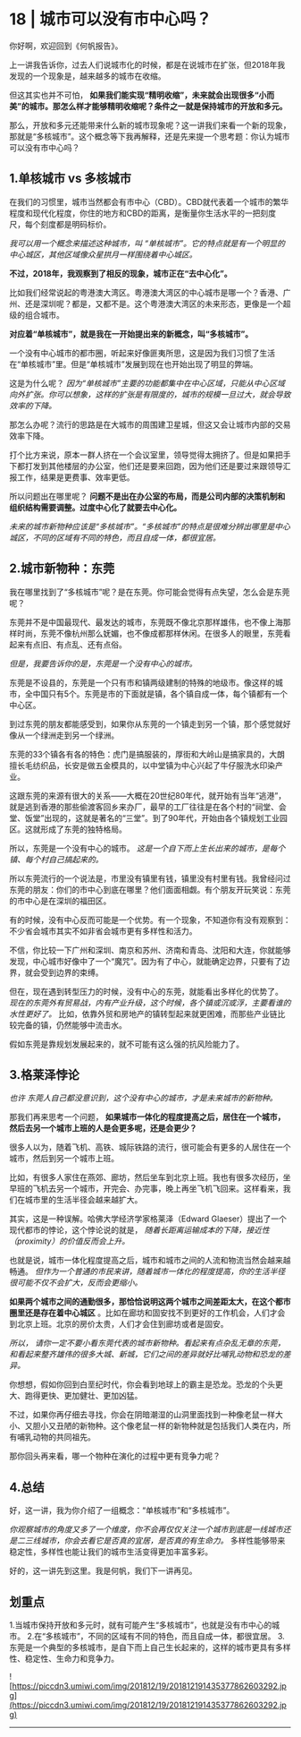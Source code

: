 # 18 | 城市可以没有市中心吗？

你好啊，欢迎回到《何帆报告》。

上一讲我告诉你，过去人们说城市化的时候，都是在说城市在扩张，但2018年我发现的一个现象是，越来越多的城市在收缩。

但这其实也并不可怕， **如果我们能实现“精明收缩”，未来就会出现很多“小而美”的城市。那怎么样才能够精明收缩呢？条件之一就是保持城市的开放和多元。**

那么，开放和多元还能带来什么新的城市现象呢？这一讲我们来看一个新的现象，那就是“多核城市”。这个概念等下我再解释，还是先来提一个思考题：你认为城市可以没有市中心吗？

## 1.单核城市 vs 多核城市

在我们的习惯里，城市当然都会有市中心（CBD）。CBD就代表着一个城市的繁华程度和现代化程度，你住的地方和CBD的距离，是衡量你生活水平的一把刻度尺，每个刻度都是明码标价。

 *我可以用一个概念来描述这种城市，叫*  *“单核城市”。它的特点就是有一个明显的中心城区，其他区域像众星拱月一样围绕着中心城区。*

 **不过，2018年，我观察到了相反的现象，城市正在“去中心化”。**

比如我们经常说起的粤港澳大湾区。粤港澳大湾区的中心城市是哪一个？香港、广州、还是深圳呢？都是，又都不是。这个粤港澳大湾区的未来形态，更像是一个超级的组合城市。

 **对应着“单核城市”，就是我在一开始提出来的新概念，叫“多核城市”。**

一个没有中心城市的都市圈，听起来好像匪夷所思，这是因为我们习惯了生活在“单核城市”里。但是“单核城市”发展到现在也开始出现了明显的弊端。

这是为什么呢？ *因为“单核城市”主要的功能都集中在中心区域，只能从中心区域向外扩张。你可以想象，这样的扩张是有限度的，城市的规模一旦过大，就会导致效率的下降。*

那怎么办呢？流行的思路是在大城市的周围建卫星城，但这又会让城市内部的交易效率下降。

打个比方来说，原本一群人挤在一个会议室里，领导觉得太拥挤了。但是如果把手下都打发到其他楼层的办公室，他们还是要来回跑，因为他们还是要过来跟领导汇报工作，结果是更费事、效率更低。

所以问题出在哪里呢？ **问题不是出在办公室的布局，而是公司内部的决策机制和组织结构需要调整。过度中心化了就要去中心化。**

 *未来的城市新物种应该是“多核城市”。“多核城市”的特点是很难分辨出哪里是中心城区，不同的区域有不同的特色，而且自成一体，都很宜居。*

## 2.城市新物种：东莞

我在哪里找到了“多核城市”呢？是在东莞。你可能会觉得有点失望，怎么会是东莞呢？

东莞并不是中国最现代、最发达的城市，东莞既不像北京那样雄伟，也不像上海那样时尚，东莞不像杭州那么妩媚，也不像成都那样休闲。在很多人的眼里，东莞看起来有点旧、有点乱、还有点俗。

 *但是，我要告诉你的是，东莞是一个没有中心的城市。*

东莞是不设县的，东莞是一个只有市和镇两级建制的特殊的地级市。像这样的城市，全中国只有5个。东莞是市的下面就是镇，各个镇自成一体，每个镇都有一个中心区。

到过东莞的朋友都能感受到，如果你从东莞的一个镇走到另一个镇，那个感觉就好像从一个绿洲走到另一个绿洲。

东莞的33个镇各有各的特色：虎门是搞服装的，厚街和大岭山是搞家具的，大朗擅长毛纺织品，长安是做五金模具的，以中堂镇为中心兴起了牛仔服洗水印染产业。

这跟东莞的来源有很大的关系——大概在20世纪80年代，就开始有当年“逃港”，就是逃到香港的那些偷渡客回乡来办厂，最早的工厂往往是在各个村的“祠堂、会堂、饭堂”出现的，这就是著名的“三堂”。到了90年代，开始由各个镇规划工业园区。这就形成了东莞的独特格局。

所以，东莞是一个没有中心的城市。 *这是一个自下而上生长出来的城市，是每个镇、每个村自己搞起来的。*

所以东莞流行的一个说法是，市里没有镇里有钱，镇里没有村里有钱。我曾经问过东莞的朋友：你们的市中心到底在哪里？他们面面相觑。有个朋友开玩笑说：东莞的市中心是在深圳的福田区。

有的时候，没有中心反而可能是一个优势。有一个现象，不知道你有没有观察到：不少省会城市其实不如非省会城市更有多样性和活力。

不信，你比较一下广州和深圳、南京和苏州、济南和青岛、沈阳和大连，你就能够发现，中心城市好像中了一个“魔咒”。因为有了中心，就能确定边界，只要有了边界，就会受到边界的束缚。

但在，现在遇到转型压力的时候，没有中心的东莞，就能看出多样化的优势了。 *现在的东莞外有贸易战，内有产业升级，这个时候，各个镇或沉或浮，主要看谁的水性更好了。* 比如，依靠外贸和房地产的镇转型起来就更困难，而那些产业链比较完备的镇，仍然能够中流击水。

假如东莞是靠规划发展起来的，就不可能有这么强的抗风险能力了。

## 3.格莱泽悖论

 *也许*  *东莞人自己都没意识到，这个没有中心的城市，才是未来城市的新物种。*

那我们再来思考一个问题， **如果城市一体化的程度提高之后，居住在一个城市，然后去另一个城市上班的人是会更多呢，还是会更少？**

很多人以为，随着飞机、高铁、城际铁路的流行，很可能会有更多的人居住在一个城市，然后到另一个城市上班。

比如，有很多人家住在燕郊、廊坊，然后坐车到北京上班。我也有很多次经历，坐早班的飞机去另一个城市，开完会、办完事，晚上再坐飞机飞回来。这样看来，我们在城市里的生活半径会越来越扩大。

其实，这是一种误解。哈佛大学经济学家格莱泽（Edward Glaeser）提出了一个现代都市的悖论，这个悖论说的就是， *随着长距离运输成本的下降，接近性（proximity）的价值反而会上升。*

也就是说，城市一体化程度提高之后，城市和城市之间的人流和物流当然会越来越畅通。 *但作为一个普通的市民来讲，随着城市一体化的程度提高，你的生活半径很可能不仅不会扩大，反而会更缩小。*

 **如果两个城市之间的通勤很多，那恰恰说明这两个城市之间差距太大，在这个都市圈里还是存在着中心城区** 。比如在廊坊和固安找不到更好的工作机会，人们才会到北京上班。北京的房价太贵，人们才会住到廊坊或者是固安。

 *所以，*  *请你一定不要小看东莞代表的城市新物种。看起来有点杂乱无章的东莞，和看起来整齐雄伟的很多大城、新城，它们之间的差异就好比哺乳动物和恐龙的差异。*

你想想，假如你回到白垩纪时代，你会看到地球上的霸主是恐龙。恐龙的个头更大、跑得更快、更加健壮、更加凶猛。

不过，如果你再仔细去寻找，你会在阴暗潮湿的山洞里面找到一种像老鼠一样大小、又胆小又丑陋的新物种。这个像老鼠一样的新物种就是包括我们人类在内，所有哺乳动物的共同祖先。

那你回头再来看，哪一个物种在演化的过程中更有竞争力呢？

## 4.总结

好，这一讲，我为你介绍了一组概念：“单核城市”和“多核城市”。

 *你观察城市的角度又多了一个维度，你不会再仅仅关注一个城市到底是一线城市还是二三线城市，你会去看它是否真的宜居，是否真的有生命力。* 多样性能够带来稳定性，多样性也能让我们的城市生活变得更加丰富多彩。

好的，这一讲先到这里。我是何帆，我们下一讲再见。

## 划重点

1.当城市保持开放和多元时，就有可能产生“多核城市”，也就是没有市中心的城市。
2.在“多核城市”，不同的区域有不同的特色，而且自成一体，都很宜居。
3.东莞是一个典型的多核城市，是自下而上自己生长起来的，这样的城市更具有多样性、稳定性、生命力和竞争力。
 

![https://piccdn3.umiwi.com/img/201812/19/201812191435377862603292.jpg](https://piccdn3.umiwi.com/img/201812/19/201812191435377862603292.jpg)

---
